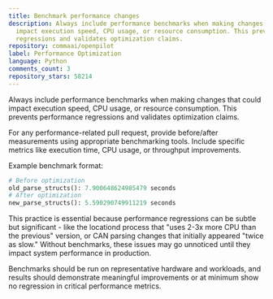 ```yaml
---
title: Benchmark performance changes
description: Always include performance benchmarks when making changes that could
  impact execution speed, CPU usage, or resource consumption. This prevents performance
  regressions and validates optimization claims.
repository: commaai/openpilot
label: Performance Optimization
language: Python
comments_count: 3
repository_stars: 58214
---
```


Always include performance benchmarks when making changes that could impact execution speed, CPU usage, or resource consumption. This prevents performance regressions and validates optimization claims.

For any performance-related pull request, provide before/after measurements using appropriate benchmarking tools. Include specific metrics like execution time, CPU usage, or throughput improvements.

Example benchmark format:
```python
# Before optimization
old_parse_structs(): 7.900648624985479 seconds
# After optimization  
new_parse_structs(): 5.590290749911219 seconds
```

This practice is essential because performance regressions can be subtle but significant - like the locationd process that "uses 2-3x more CPU than the previous" version, or CAN parsing changes that initially appeared "twice as slow." Without benchmarks, these issues may go unnoticed until they impact system performance in production.

Benchmarks should be run on representative hardware and workloads, and results should demonstrate meaningful improvements or at minimum show no regression in critical performance metrics.